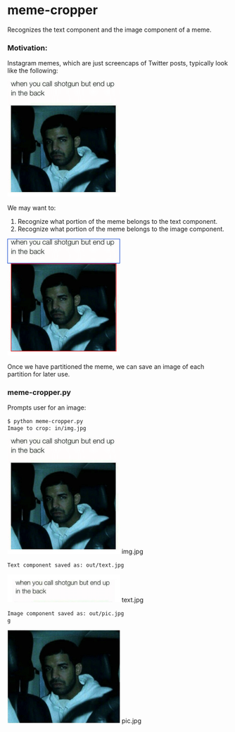 # meme-cropper

Recognizes the text component and the image component of a meme. 

### Motivation: 
Instagram memes, which are just screencaps of Twitter posts, typically look like the following:

<img src="./figures/sample_meme.jpg" width="256px" alt="">

We may want to: 

1. Recognize what portion of the meme belongs to the text component.
2. Recognize what portion of the meme belongs to the image component.

<img src="./figures/sample_meme_contours.jpg" width="256px" alt="">

Once we have partitioned the meme, we can save an image of each partition for later use.

### meme-cropper.py

Prompts user for an image:

~~~
$ python meme-cropper.py
Image to crop: in/img.jpg
~~~

<img src="./figures/img.jpg" width="256px" alt=""> img.jpg

~~~
Text component saved as: out/text.jpg
~~~

<img src="./figures/text.jpg" width="256px" alt=""> text.jpg

~~~
Image component saved as: out/pic.jpg
g
~~~

<img src="./figures/pic.jpg" width="256px" alt=""> pic.jpg






